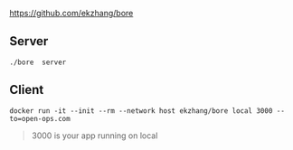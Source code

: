 https://github.com/ekzhang/bore

## Server
```
./bore  server
```


## Client
```
docker run -it --init --rm --network host ekzhang/bore local 3000 --to=open-ops.com
```
> 3000 is your app running on local 

